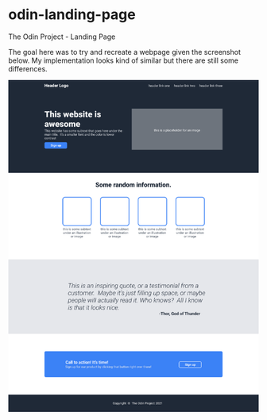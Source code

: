 # odin-landing-page
The Odin Project - Landing Page

The goal here was to try and recreate a webpage given the 
screenshot below. My implementation looks kind of similar 
but there are still some differences. 

![png](./desired-outcome.png)